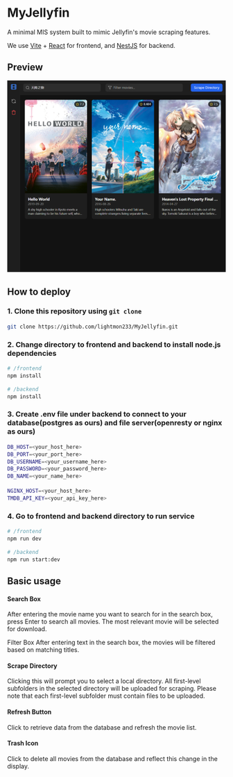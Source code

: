 # MyJellyfin
A minimal MIS system built to mimic Jellyfin's movie scraping features.

We use [Vite](https://vite.dev) + [React](https://react.dev) for frontend, and [NestJS](https://nestjs.com) for backend.

## Preview

![预览图](preview.png)

## How to deploy

### 1. Clone this repository using `git clone`

```bash
git clone https://github.com/lightmon233/MyJellyfin.git
```

### 2. Change directory to frontend and backend to install node.js dependencies

```bash
# /frontend
npm install
```

```bash
# /backend
npm install
```

### 3. Create .env file under backend to connect to your database(postgres as ours) and file server(openresty or nginx as ours)

```bash
DB_HOST=<your_host_here>
DB_PORT=<your_port_here>
DB_USERNAME=<your_username_here>
DB_PASSWORD=<your_password_here>
DB_NAME=<your_name_here>

NGINX_HOST=<your_host_here>
TMDB_API_KEY=<your_api_key_here>
```

### 4. Go to frontend and backend directory to run service

```bash
# /frontend
npm run dev
```

```bash
# /backend
npm run start:dev
```

## Basic usage

#### Search Box
After entering the movie name you want to search for in the search box, press Enter to search all movies. The most relevant movie will be selected for download.

Filter Box
After entering text in the search box, the movies will be filtered based on matching titles.

#### Scrape Directory
Clicking this will prompt you to select a local directory. All first-level subfolders in the selected directory will be uploaded for scraping. Please note that each first-level subfolder must contain files to be uploaded.

#### Refresh Button
Click to retrieve data from the database and refresh the movie list.

#### Trash Icon
Click to delete all movies from the database and reflect this change in the display.